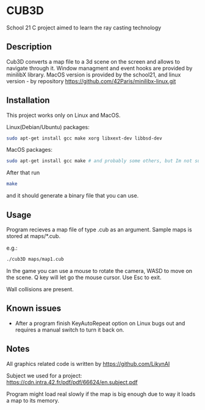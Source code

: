 # CUB3D

School 21 C project aimed to learn the ray casting technology

## Description

Cub3D converts a map file to a 3d scene on the screen and allows to navigate through it. Window managment and event hooks are provided by minilibX library. MacOS version is provided by the school21, and linux version - by repository https://github.com/42Paris/minilibx-linux.git

## Installation

This project works only on Linux and MacOS.

Linux(Debian/Ubuntu) packages:
```bash
sudo apt-get install gcc make xorg libxext-dev libbsd-dev
```
MacOS packages:
```bash
sudo apt-get install gcc make # and probably some others, but Im not sure wich ones
```

After that run
```bash
make
```
and it should generate a binary file that you can use.

## Usage

Program recieves a map file of type .cub as an argument. Sample maps is stored at maps/*.cub.

e.g.:
```bash
./cub3D maps/map1.cub
```

In the game you can use a mouse to rotate the camera, WASD to move on the scene.
Q key will let go the mouse cursor.
Use Esc to exit.

Wall collisions are present.

## Known issues

- After a program finish KeyAutoRepeat option on Linux bugs out and requires a manual switch to turn it back on.

## Notes

All graphics related code is written by https://github.com/LikynAI

Subject we used for a project: https://cdn.intra.42.fr/pdf/pdf/66624/en.subject.pdf


Program might load real slowly if the map is big enough due to way it loads a map to its memory.
